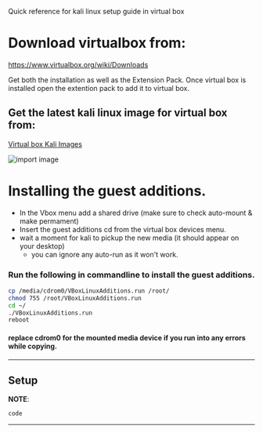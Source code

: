 Quick reference for kali linux setup guide in virtual box

# Download virtualbox from:
https://www.virtualbox.org/wiki/Downloads

Get both the installation as well as the Extension Pack.
Once virtual box is installed open the extention pack to add it to virtual box.

## Get the latest kali linux image for virtual box from:
[Virtual box Kali Images](https://www.offensive-security.com/kali-linux-vm-vmware-virtualbox-hyperv-image-download/)

![import image](https://github.com/MarvinTheParanoidPentester/KalivboxSetupguide/blob/master/import.jpg?raw=true)


# Installing the guest additions.
- In the Vbox menu add a shared drive (make sure to check auto-mount & make permament)
- Insert the guest additions cd from the virtual box devices menu.
- wait a moment for kali to pickup the new media (it should appear on your desktop)
  - you can ignore any auto-run as it won't work.

### Run the following in commandline to install the guest additions.
```bash
cp /media/cdrom0/VBoxLinuxAdditions.run /root/
chmod 755 /root/VBoxLinuxAdditions.run
cd ~/
./VBoxLinuxAdditions.run
reboot
```

#### replace cdrom0 for the mounted media device if you run into any errors while copying.


- - -

## Setup

**NOTE**:
```bash
code
```


- - -
